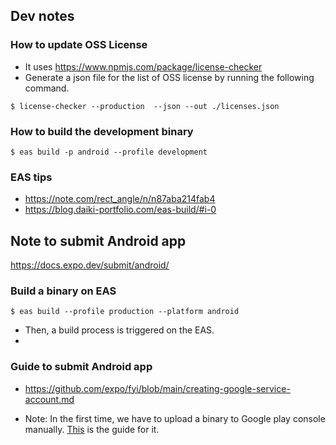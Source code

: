 ## Dev notes

### How to update OSS License

- It uses https://www.npmjs.com/package/license-checker
- Generate a json file for the list of OSS license by running the following command.

```
$ license-checker --production  --json --out ./licenses.json
```

### How to build the development binary

```
$ eas build -p android --profile development
```

### EAS tips

- https://note.com/rect_angle/n/n87aba214fab4
- https://blog.daiki-portfolio.com/eas-build/#i-0

## Note to submit Android app

https://docs.expo.dev/submit/android/

### Build a binary on EAS

```
$ eas build --profile production --platform android
```

- Then, a build process is triggered on the EAS.
-

### Guide to submit Android app

- https://github.com/expo/fyi/blob/main/creating-google-service-account.md

* Note: In the first time, we have to upload a binary to Google play console manually. [This](https://docs.expo.dev/submit/android/#manually-uploading-your-app-for-the-first-time) is the guide for it.
